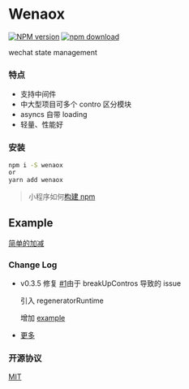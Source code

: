 # Wenaox

[![NPM version][npm-image]][npm-url]
[![npm download][download-image]][download-url]

[npm-image]: https://img.shields.io/npm/v/wenaox.svg?style=flat-square
[npm-url]: https://npmjs.org/package/wenaox
[download-image]: https://img.shields.io/npm/dm/wenaox.svg?style=flat-square
[download-url]: https://npmjs.org/package/wenaox
[renaox-url]: https://github.com/cnyballk/renaox
[miniprogram-url]: https://developers.weixin.qq.com/miniprogram/dev/devtools/npm.html?search-key=npm

wechat state management

### 特点

- 支持中间件
- 中大型项目可多个 contro 区分模块
- asyncs 自带 loading
- 轻量、性能好

### 安装

```bash
npm i -S wenaox
or
yarn add wenaox
```

> 小程序如何[构建 npm][miniprogram-url]

## Example

[简单的加减](https://github.com/cnyballk/wenaox/tree/master/example/count)

### Change Log

- v0.3.5
  修复 [#1](https://github.com/cnyballk/wenaox/issues/1)由于 breakUpContros 导致的 issue

  引入 regeneratorRuntime

  增加 [example](https://github.com/cnyballk/wenaox/tree/master/example)

* [更多](https://github.com/cnyballk/wenaox/blob/master/CHANGELOG.md)

### 开源协议

[MIT](https://github.com/cnyballk/wenaox/blob/master/LICENSE)
